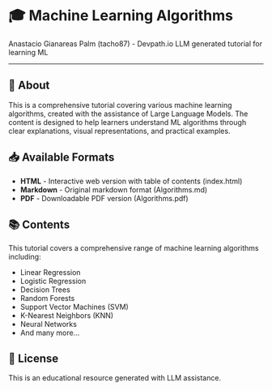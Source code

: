 # 🎓 Machine Learning Algorithms

Anastacio Gianareas Palm (tacho87) - Devpath.io
LLM generated tutorial for learning ML

---

## 📖 About

This is a comprehensive tutorial covering various machine learning algorithms, created with the assistance of Large Language Models. The content is designed to help learners understand ML algorithms through clear explanations, visual representations, and practical examples.

## 📥 Available Formats

- **HTML** - Interactive web version with table of contents (index.html)
- **Markdown** - Original markdown format (Algorithms.md)
- **PDF** - Downloadable PDF version (Algorithms.pdf)

## 📚 Contents

This tutorial covers a comprehensive range of machine learning algorithms including:

- Linear Regression
- Logistic Regression
- Decision Trees
- Random Forests
- Support Vector Machines (SVM)
- K-Nearest Neighbors (KNN)
- Neural Networks
- And many more...

## 📄 License

This is an educational resource generated with LLM assistance.
